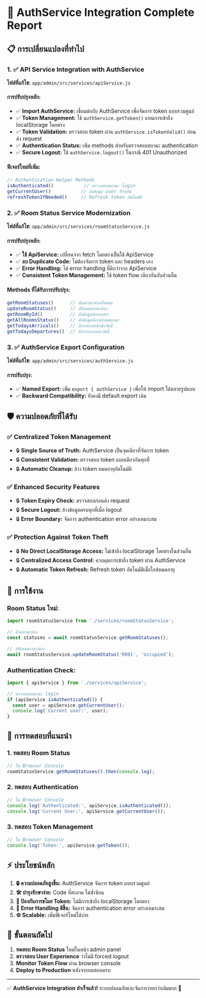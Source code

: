 # 🔐 AuthService Integration Complete Report

## 📋 การเปลี่ยนแปลงที่ทำไป

### 1. ✅ API Service Integration with AuthService

**ไฟล์ที่แก้ไข:** `app/admin/src/services/apiService.js`

#### การปรับปรุงหลัก:
- ✅ **Import AuthService:** เชื่อมต่อกับ AuthService เพื่อจัดการ token แบบรวมศูนย์
- ✅ **Token Management:** ใช้ `authService.getToken()` แทนการเข้าถึง localStorage โดยตรง
- ✅ **Token Validation:** ตรวจสอบ token ผ่าน `authService.isTokenValid()` ก่อนส่ง request
- ✅ **Authentication Status:** เพิ่ม methods สำหรับตรวจสอบสถานะ authentication
- ✅ **Secure Logout:** ใช้ `authService.logout()` ในกรณี 401 Unauthorized

#### ฟีเจอร์ใหม่ที่เพิ่ม:
```javascript
// Authentication Helper Methods
isAuthenticated()           // ตรวจสอบสถานะ login
getCurrentUser()           // ดึงข้อมูล user ปัจจุบัน
refreshTokenIfNeeded()     // Refresh token อัตโนมัติ
```

### 2. ✅ Room Status Service Modernization

**ไฟล์ที่แก้ไข:** `app/admin/src/services/roomStatusService.js`

#### การปรับปรุงหลัก:
- ✅ **ใช้ ApiService:** เปลี่ยนจาก fetch โดยตรงเป็นใช้ ApiService
- ✅ **ลบ Duplicate Code:** ไม่ต้องจัดการ token และ headers เอง
- ✅ **Error Handling:** ได้ error handling ที่ดีกว่าจาก ApiService
- ✅ **Consistent Token Management:** ใช้ token flow เดียวกันกับส่วนอื่น

#### Methods ที่ได้รับการปรับปรุง:
```javascript
getRoomStatuses()      // ดึงสถานะห้องทั้งหมด
updateRoomStatus()     // อัปเดตสถานะห้อง
getRoomById()          // ดึงข้อมูลห้องเฉพาะ
getAllRoomsStatus()    // ดึงข้อมูลห้องพร้อมสถานะ
getTodaysArrivals()    // ดึงรายการเข้าพักวันนี้
getTodaysDepartures()  // ดึงรายการออกวันนี้
```

### 3. ✅ AuthService Export Configuration

**ไฟล์ที่แก้ไข:** `app/admin/src/services/authService.js`

#### การปรับปรุง:
- ✅ **Named Export:** เพิ่ม `export { authService }` เพื่อให้ import ได้หลายรูปแบบ
- ✅ **Backward Compatibility:** ยังคงมี default export เดิม

## 🛡️ ความปลอดภัยที่ได้รับ

### ✅ Centralized Token Management
- 🔒 **Single Source of Truth:** AuthService เป็นจุดเดียวที่จัดการ token
- 🔒 **Consistent Validation:** ตรวจสอบ token แบบเดียวกันทุกที่
- 🔒 **Automatic Cleanup:** ล้าง token หมดอายุอัตโนมัติ

### ✅ Enhanced Security Features
- 🔒 **Token Expiry Check:** ตรวจสอบก่อนส่ง request
- 🔒 **Secure Logout:** ล้างข้อมูลครบทุกที่เมื่อ logout
- 🔒 **Error Boundary:** จัดการ authentication error อย่างเหมาะสม

### ✅ Protection Against Token Theft
- 🔒 **No Direct LocalStorage Access:** ไม่เข้าถึง localStorage โดยตรงในส่วนอื่น
- 🔒 **Centralized Access Control:** ควบคุมการเข้าถึง token ผ่าน AuthService
- 🔒 **Automatic Token Refresh:** Refresh token อัตโนมัติเมื่อใกล้หมดอายุ

## 🚀 การใช้งาน

### Room Status ใหม่:
```javascript
import roomStatusService from './services/roomStatusService';

// ดึงสถานะห้อง
const statuses = await roomStatusService.getRoomStatuses();

// อัปเดตสถานะห้อง
await roomStatusService.updateRoomStatus('R001', 'occupied');
```

### Authentication Check:
```javascript
import { apiService } from './services/apiService';

// ตรวจสอบสถานะ login
if (apiService.isAuthenticated()) {
  const user = apiService.getCurrentUser();
  console.log('Current user:', user);
}
```

## 🧪 การทดสอบที่แนะนำ

### 1. ทดสอบ Room Status
```javascript
// ใน Browser Console
roomStatusService.getRoomStatuses().then(console.log);
```

### 2. ทดสอบ Authentication
```javascript
// ใน Browser Console
console.log('Authenticated:', apiService.isAuthenticated());
console.log('Current User:', apiService.getCurrentUser());
```

### 3. ทดสอบ Token Management
```javascript
// ใน Browser Console
console.log('Token:', apiService.getToken());
```

## ⚡ ประโยชน์หลัก

1. **🔒 ความปลอดภัยสูงขึ้น:** AuthService จัดการ token แบบรวมศูนย์
2. **🛠️ บำรุงรักษาง่าย:** Code ที่สะอาด ไม่ซ้ำซ้อน
3. **🚫 ป้องกันการขโมย Token:** ไม่มีการเข้าถึง localStorage โดยตรง
4. **🔄 Error Handling ดีขึ้น:** จัดการ authentication error อย่างเหมาะสม
5. **⚙️ Scalable:** เพิ่มฟีเจอร์ใหม่ได้ง่าย

## 🎯 ขั้นตอนถัดไป

1. **ทดสอบ Room Status** ใหม่ในหน้า admin panel
2. **ตรวจสอบ User Experience** ว่าไม่มี forced logout
3. **Monitor Token Flow** ผ่าน browser console
4. **Deploy to Production** หลังจากทดสอบครบ

---

✅ **AuthService Integration สำเร็จแล้ว!** ระบบปลอดภัยและจัดการง่ายกว่าเดิมมาก 🎉
